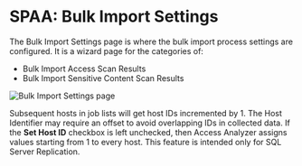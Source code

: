 # SPAA: Bulk Import Settings

The Bulk Import Settings page is where the bulk import process settings are configured. It is a wizard page for the categories of:

- Bulk Import Access Scan Results
- Bulk Import Sensitive Content Scan Results

![Bulk Import Settings page](/img/product_docs/accessanalyzer/enterpriseauditor/admin/datacollector/spaa/bulkimportsettings.webp)

Subsequent hosts in job lists will get host IDs incremented by 1. The Host Identifier may require an offset to avoid overlapping IDs in collected data. If the __Set Host ID__ checkbox is left unchecked, then Access Analyzer assigns values starting from 1 to every host. This feature is intended only for SQL Server Replication.
